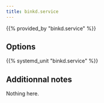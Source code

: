 ```yaml
---
title: binkd.service
---
```


{{% provided_by "binkd.service" %}}

## Options

{{% systemd_unit "binkd.service" %}}

## Additionnal notes

Nothing here.